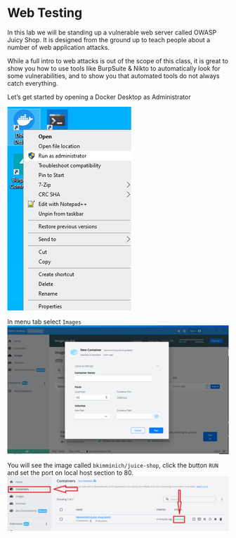 # Web Testing

In this lab we will be standing up a vulnerable web server called OWASP Juicy Shop.  It is designed from the ground up to teach people about a number of web application attacks.

While a full intro to web attacks is out of the scope of this class, it is great to show you how to use tools like BurpSuite & Nikto  to automatically look for some vulnerabilities, and to show you that automated tools do not always catch everything.

Let’s get started by opening a Docker Desktop as Administrator

![](attachments/docker-desktop.png)

In menu tab select `Images`
![](attachments/docker-desktop-1.png)

You will see the image called `bkimminich/juice-shop`, click the button `RUN` and set the port on local host section to 80.
![](attachments/docker-desktop-2.png)
